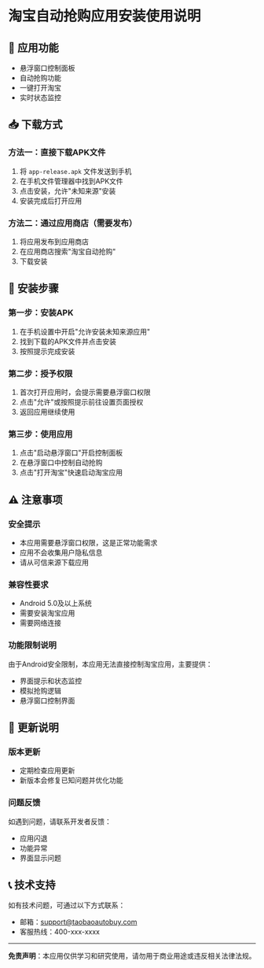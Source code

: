# 淘宝自动抢购应用安装使用说明

## 📱 应用功能
- 悬浮窗口控制面板
- 自动抢购功能
- 一键打开淘宝
- 实时状态监控

## 📥 下载方式

### 方法一：直接下载APK文件
1. 将 `app-release.apk` 文件发送到手机
2. 在手机文件管理器中找到APK文件
3. 点击安装，允许"未知来源"安装
4. 安装完成后打开应用

### 方法二：通过应用商店（需要发布）
1. 将应用发布到应用商店
2. 在应用商店搜索"淘宝自动抢购"
3. 下载安装

## 🔧 安装步骤

### 第一步：安装APK
1. 在手机设置中开启"允许安装未知来源应用"
2. 找到下载的APK文件并点击安装
3. 按照提示完成安装

### 第二步：授予权限
1. 首次打开应用时，会提示需要悬浮窗口权限
2. 点击"允许"或按照提示前往设置页面授权
3. 返回应用继续使用

### 第三步：使用应用
1. 点击"启动悬浮窗口"开启控制面板
2. 在悬浮窗口中控制自动抢购
3. 点击"打开淘宝"快速启动淘宝应用

## ⚠️ 注意事项

### 安全提示
- 本应用需要悬浮窗口权限，这是正常功能需求
- 应用不会收集用户隐私信息
- 请从可信来源下载应用

### 兼容性要求
- Android 5.0及以上系统
- 需要安装淘宝应用
- 需要网络连接

### 功能限制说明
由于Android安全限制，本应用无法直接控制淘宝应用，主要提供：
- 界面提示和状态监控
- 模拟抢购逻辑
- 悬浮窗口控制界面

## 🔄 更新说明

### 版本更新
- 定期检查应用更新
- 新版本会修复已知问题并优化功能

### 问题反馈
如遇到问题，请联系开发者反馈：
- 应用闪退
- 功能异常
- 界面显示问题

## 📞 技术支持

如有技术问题，可通过以下方式联系：
- 邮箱：support@taobaoautobuy.com
- 客服热线：400-xxx-xxxx

---

**免责声明**：本应用仅供学习和研究使用，请勿用于商业用途或违反相关法律法规。